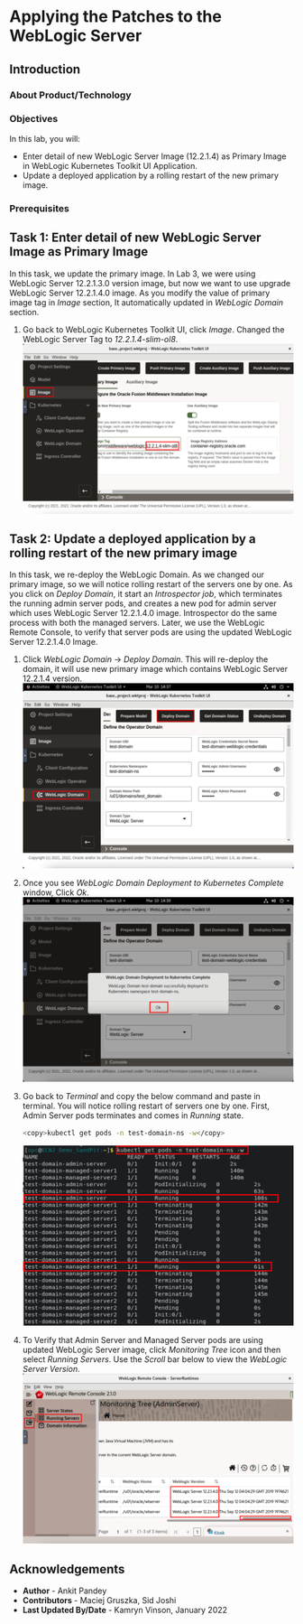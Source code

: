 # Applying the Patches to the WebLogic Server 

## Introduction



### About Product/Technology



### Objectives

In this lab, you will:

* Enter detail of new WebLogic Server Image (12.2.1.4) as Primary Image in WebLogic Kubernetes Toolkit UI Application.
* Update a deployed application by a rolling restart of the new  primary image.

### Prerequisites



## Task 1: Enter detail of new WebLogic Server Image as Primary Image

In this task, we update the primary image. In Lab 3, we were using WebLogic Server 12.2.1.3.0 version image, but now we want to use upgrade WebLogic Server 12.2.1.4.0 image. As you modify the value of primary image tag in *Image* section, It automatically updated in *WebLogic Domain* section.

1. Go back to WebLogic Kubernetes Toolkit UI, click *Image*. Changed the WebLogic Server Tag to *12.2.1.4-slim-ol8*.
    ![Update Primary Image Tag](images/UpdateprimaryImageTag.png)

## Task 2: Update a deployed application by a rolling restart of the new  primary image

In this task, we re-deploy the WebLogic Domain. As we changed our primary image, so we will notice rolling restart of the servers one by one. As you click on *Deploy Domain*, it start an *Introspector job*, which terminates the running admin server pods, and creates a new pod for admin server which uses WebLogic Server 12.2.1.4.0 image. Introspector do the same process with both the managed servers. Later, we use the WebLogic Remote Console, to verify that server pods are using the updated WebLogic Server 12.2.1.4.0 Image.

1. Click *WebLogic Domain* -> *Deploy Domain*. This will re-deploy the domain, it will use new primary image which contains WebLogic Server 12.2.1.4 version.
    ![Redeploy Domain](images/RedeployDomain.png)

2. Once you see *WebLogic Domain Deployment to Kubernetes Complete* window, Click *Ok*.
    ![Deployment Complete](images/DeploymentComplete.png)

3. Go back to *Terminal* and copy the below command and paste in terminal. You will notice rolling restart of servers one by one. First, Admin Server pods terminates and comes in *Running* state.
    ```bash
    <copy>kubectl get pods -n test-domain-ns -w</copy>
    ```
    ![View Pods](images/ViewPods.png)

4. To Verify that Admin Server and Managed Server pods are using updated WebLogic Server image, click *Monitoring Tree* icon and then select *Running Servers*. Use the *Scroll* bar below to view the *WebLogic Server Version*.
    ![WebLogic Version](images/WebLogicVersion.png)
## Acknowledgements

* **Author** -  Ankit Pandey
* **Contributors** - Maciej Gruszka, Sid Joshi
* **Last Updated By/Date** - Kamryn Vinson, January 2022